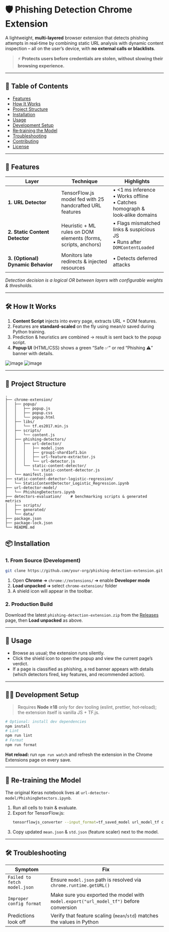# 🛡️ Phishing Detection Chrome Extension

A lightweight, **multi‑layered** browser extension that detects phishing attempts in real‑time by combining static URL analysis with dynamic content inspection – all on the user’s device, with **no external calls or blacklists**.

> ⚡ **Protects users before credentials are stolen, without slowing their browsing experience.**

---

## 📑 Table of Contents
- [Features](#features)
- [How It Works](#how-it-works)
- [Project Structure](#project-structure)
- [Installation](#installation)
- [Usage](#usage)
- [Development Setup](#development-setup)
- [Re‑training the Model](#re-training-the-model)
- [Troubleshooting](#troubleshooting)
- [Contributing](#contributing)
- [License](#license)

---

## 🚀 Features
| Layer | Technique | Highlights |
|-------|-----------|------------|
| **1. URL Detector** | TensorFlow.js model fed with 25 handcrafted URL features | • <1 ms inference<br>• Works offline<br>• Catches homograph & look‑alike domains |
| **2. Static Content Detector** | Heuristic + ML rules on DOM elements (forms, scripts, anchors) | • Flags mismatched links & suspicious JS<br>• Runs after `DOMContentLoaded` |
| **3. (Optional) Dynamic Behavior** | Monitors late redirects & injected resources | • Detects deferred attacks |

*Detection decision is a logical OR between layers with configurable weights & thresholds.*

---

## 🛠️ How It Works
1. **Content Script** injects into every page, extracts URL + DOM features.
2. Features are **standard‑scaled** on the fly using mean/σ saved during Python training.
3. Prediction & heuristics are combined → result is sent back to the popup script.
4. **Popup UI** (HTML/CSS) shows a green “Safe ✅” or red “Phishing ⚠️” banner with details.

![image](https://github.com/user-attachments/assets/79d4a00d-9c4e-4585-a4d7-78cc0b6b527d)
![image](https://github.com/user-attachments/assets/451d233b-fe6d-490f-9541-6ea6a8f51e70)

---

## 📂 Project Structure
```
.
├── chrome-extension/
│   ├── popup/
│   │   ├── popup.js
│   │   ├── popup.css
│   │   └── popup.html
│   ├── libs/
│   │   └── tf.es2017.min.js
│   ├── scripts/
│   │   └── content.js
│   ├── phishing-detectors/
│   │   ├── url-detector/
│   │   │   ├── model.json
│   │   │   ├── group1-shard1of1.bin
│   │   │   ├── url-feature-extractor.js
│   │   │   └── url-detector.js
│   │   └── static-content-detector/
│   │       └── static-content-detector.js
│   └── manifest.json
├── static-content-detector-logistic-regression/
│   └── StaticContentDetector_Logistic_Regression.ipynb
├── url-detector-model/
│   └── PhishingDetectors.ipynb
├── detectors-evaluation/    # benchmarking scripts & generated metrics
│   ├── scripts/
│   ├── generated/
│   └── data/
├── package.json
├── package-lock.json
└── README.md
```

## 📦 Installation
### 1. From Source (Development)
```bash
git clone https://github.com/your-org/phishing-detection-extension.git
```
1. Open **Chrome** ➜ `chrome://extensions/` ➜ enable **Developer mode**
2. **Load unpacked** ➜ select `chrome-extension/` folder
3. A shield icon will appear in the toolbar.

### 2. Production Build
Download the latest `phishing-detection-extension.zip` from the [Releases](https://github.com/your-org/phishing-detection-extension/releases) page, then **Load unpacked** as above.

---

## 👀 Usage
- Browse as usual; the extension runs silently.
- Click the shield icon to open the popup and view the current page’s verdict.
- If a page is classified as phishing, a red banner appears with details (which detectors fired, key features, and recommended action).

---

## 🧑‍💻 Development Setup
> Requires **Node ≥18** only for dev tooling (eslint, prettier, hot‑reload); the extension itself is vanilla JS + TF.js.

```bash
# Optional: install dev dependencies
npm install
# Lint
npm run lint
# Format
npm run format
```
**Hot reload:** run `npm run watch` and refresh the extension in the Chrome Extensions page on every save.

---

## 🔄 Re‑training the Model
The original Keras notebook lives at `url-detector-model/PhishingDetectors.ipynb`.

1. Run all cells to train & evaluate.
2. Export for TensorFlow.js:
   ```bash
   tensorflowjs_converter --input_format=tf_saved_model url_model_tf chrome-extension/phishing-detectors/url-detector
   ```
3. Copy updated `mean.json` & `std.json` (feature scaler) next to the model.

---

## 🛠️ Troubleshooting
| Symptom | Fix |
|---------|-----|
| `Failed to fetch model.json` | Ensure `model.json` path is resolved via `chrome.runtime.getURL()` |
| `Improper config format` | Make sure you exported the model with `model.export("url_model_tf")` before conversion |
| Predictions look off | Verify that feature scaling (`mean`/`std`) matches the values in Python |

